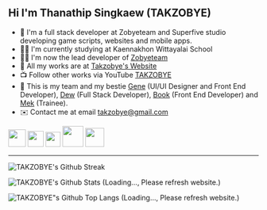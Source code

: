 <h2>Hi I'm Thanathip Singkaew (TAKZOBYE)</h2>

- 🧠 I'm a full stack developer at Zobyeteam and Superfive studio developing game scripts, websites and mobile apps.
- 🧑‍🎓 I'm currently studying at Kaennakhon Wittayalai School
- 🧑‍💻 I'm now the lead developer of [Zobyeteam](https://zobyeteam.com)
- 📃 All my works are at [Takzobye's Website](https://takzobye.dev)
- 📺 Follow other works via YouTube [TAKZOBYE](https://youtube.com/@takzobyetzb)
- 💖 This is my team and my bestie [Gene](https://github.com/genezobye) (UI/UI Designer and Front End Developer), [Dew](https://github.com/Generatee) (Full Stack Developer), [Book](https://github.com/InTheLibraryy) (Front End Developer) and [Mek](https://github.com/siripat01) (Trainee).
- ✉️ Contact me at email takzobye@gmail.com

[<img width="35px" src="https://media.discordapp.net/attachments/1079080782804549642/1142211115531640863/220px-Logo_of_Twitter.png" />](https://twitter.com/takzobye)
[<img width="32px" src="https://media.discordapp.net/attachments/1079080782804549642/1142211181721952476/1200px-Facebook_f_logo_28202129.png?width=671&height=671" />](https://www.facebook.com/TAKZOBYETZB/)
[<img width="30px" src="https://media.discordapp.net/attachments/1079080782804549642/1142212499165413477/Instagram_logo_2022.png?width=671&height=671" />](https://instagram.com/takzobye/)
[<img width="42px" src="https://media.discordapp.net/attachments/1079080782804549642/1142211588204535970/2560px-YouTube_full-color_icon_28201729.png?width=970&height=671" />](https://youtube.com/@takzobyetzb/videos)
[<img width="38px" src="https://media.discordapp.net/attachments/1079080782804549642/1142211943680188566/636e0a6a49cf127bf92de1e2_icon_clyde_blurple_RGB.png" />](https://discord.gg/sJ6PJ7C)

<hr>

![ TAKZOBYE's Github Streak ](http://github-readme-streak-stats.herokuapp.com?user=takzobye&theme=radical)

![ TAKZOBYE's Github Stats (Loading..., Please refresh website.) ](https://takzobye-github-readme-stats.vercel.app/api?username=takzobye&hide=issues,contribs&show_icons=true&theme=radical)

![ TAKZOBYE"s Github Top Langs (Loading..., Please refresh website.) ](https://takzobye-github-readme-stats.vercel.app/api/top-langs/?username=takzobye&show_icons=true&theme=radical)
